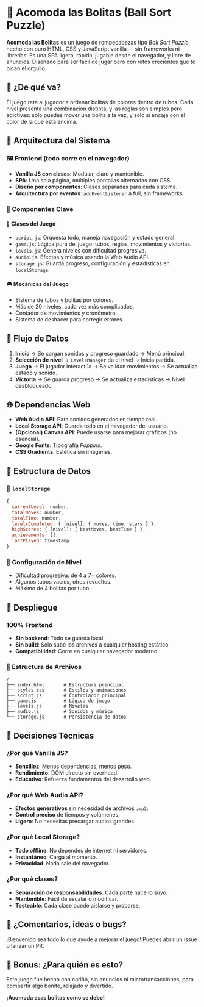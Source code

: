# 🧪 Acomoda las Bolitas (Ball Sort Puzzle)

**Acomoda las Bolitas** es un juego de rompecabezas tipo *Ball Sort Puzzle*, hecho con puro HTML, CSS y JavaScript vanilla — sin frameworks ni librerías. Es una SPA ligera, rápida, jugable desde el navegador, y libre de anuncios. Diseñado para ser fácil de jugar pero con retos crecientes que te pican el orgullo.


## 🧠 ¿De qué va?

El juego reta al jugador a ordenar bolitas de colores dentro de tubos. Cada nivel presenta una combinación distinta, y las reglas son simples pero adictivas: solo puedes mover una bolita a la vez, y solo si encaja con el color de la que está encima.


## 📐 Arquitectura del Sistema

### 🖼 Frontend (todo corre en el navegador)
- **Vanilla JS con clases**: Modular, claro y mantenible.
- **SPA**: Una sola página, múltiples pantallas alternadas con CSS.
- **Diseño por componentes**: Clases separadas para cada sistema.
- **Arquitectura por eventos**: `addEventListener` a full, sin frameworks.

### 🧩 Componentes Clave

#### 🔧 Clases del Juego
- `script.js`: Orquesta todo, maneja navegación y estado general.
- `game.js`: Lógica pura del juego: tubos, reglas, movimientos y victorias.
- `levels.js`: Genera niveles con dificultad progresiva.
- `audio.js`: Efectos y música usando la Web Audio API.
- `storage.js`: Guarda progreso, configuración y estadísticas en `localStorage`.

#### 🎮 Mecánicas del Juego
- Sistema de tubos y bolitas por colores.
- Más de 20 niveles, cada vez más complicados.
- Contador de movimientos y cronómetro.
- Sistema de deshacer para corregir errores.



## 🔄 Flujo de Datos

1. **Inicio** → Se cargan sonidos y progreso guardado → Menú principal.
2. **Selección de nivel** → `LevelsManager` da el nivel → Inicia partida.
3. **Juego** → El jugador interactúa → Se validan movimientos → Se actualiza estado y sonido.
4. **Victoria** → Se guarda progreso → Se actualiza estadísticas → Nivel desbloqueado.


## 🌐 Dependencias Web

- **Web Audio API**: Para sonidos generados en tiempo real.
- **Local Storage API**: Guarda todo en el navegador del usuario.
- **(Opcional) Canvas API**: Puede usarse para mejorar gráficos (no esencial).
- **Google Fonts**: Tipografía *Poppins*.
- **CSS Gradients**: Estética sin imágenes.


## 💾 Estructura de Datos

### 🔐 `localStorage`
```js
{
  currentLevel: number,
  totalMoves: number,
  totalTime: number,
  levelsCompleted: { [nivel]: { moves, time, stars } },
  highScores: { [nivel]: { bestMoves, bestTime } },
  achievements: [],
  lastPlayed: timestamp
}
````

### 🧠 Configuración de Nivel

* Dificultad progresiva: de 4 a 7+ colores.
* Algunos tubos vacíos, otros revueltos.
* Máximo de 4 bolitas por tubo.


## 🚀 Despliegue

### 100% Frontend

* **Sin backend**: Todo se guarda local.
* **Sin build**: Solo sube los archivos a cualquier hosting estático.
* **Compatibilidad**: Corre en cualquier navegador moderno.

### 📁 Estructura de Archivos

```
/
├── index.html       # Estructura principal
├── styles.css       # Estilos y animaciones
├── script.js        # Controlador principal
├── game.js          # Lógica de juego
├── levels.js        # Niveles
├── audio.js         # Sonidos y música
└── storage.js       # Persistencia de datos
```


## 🧠 Decisiones Técnicas

### ¿Por qué Vanilla JS?

* **Sencillez**: Menos dependencias, menos peso.
* **Rendimiento**: DOM directo sin overhead.
* **Educativo**: Refuerza fundamentos del desarrollo web.

### ¿Por qué Web Audio API?

* **Efectos generativos** sin necesidad de archivos `.mp3`.
* **Control preciso** de tiempos y volúmenes.
* **Ligero**: No necesitas precargar audios grandes.

### ¿Por qué Local Storage?

* **Todo offline**: No dependes de internet ni servidores.
* **Instantáneo**: Carga al momento.
* **Privacidad**: Nada sale del navegador.

### ¿Por qué clases?

* **Separación de responsabilidades**: Cada parte hace lo suyo.
* **Mantenible**: Fácil de escalar o modificar.
* **Testeable**: Cada clase puede aislarse y probarse.


## 💬 ¿Comentarios, ideas o bugs?

¡Bienvenido sea todo lo que ayude a mejorar el juego!
Puedes abrir un issue o lanzar un PR.


## 🎁 Bonus: ¿Para quién es esto?

Este juego fue hecho con cariño, sin anuncios ni microtransacciones, para compartir algo bonito, relajado y divertido.


**¡Acomoda esas bolitas como se debe!**